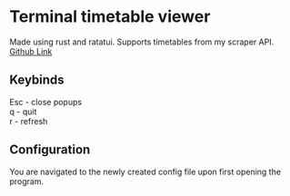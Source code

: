 # Terminal timetable viewer
Made using rust and ratatui.
Supports timetables from my scraper API.\
[Github Link](https://github.com/kashregister/timetable-scraper-api)

## Keybinds
Esc - close popups\
q - quit\
r - refresh

## Configuration
You are navigated to the newly created config file upon first opening the program.
